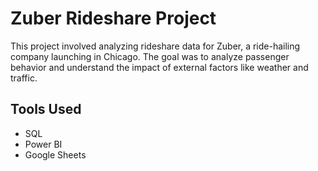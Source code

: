 # Zuber Rideshare Project

This project involved analyzing rideshare data for Zuber, a ride-hailing company launching in Chicago. The goal was to analyze passenger behavior and understand the impact of external factors like weather and traffic.

## Tools Used
- SQL
- Power BI
- Google Sheets
